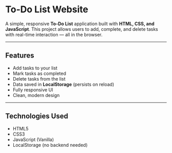 # To-Do List Website

A simple, responsive **To-Do List** application built with **HTML, CSS, and JavaScript**. This project allows users to add, complete, and delete tasks with real-time interaction — all in the browser.

---

## Features

- Add tasks to your list
- Mark tasks as completed
- Delete tasks from the list
- Data saved in **LocalStorage** (persists on reload)
- Fully responsive UI
- Clean, modern design

---

## Technologies Used

- HTML5
- CSS3
- JavaScript (Vanilla)
- LocalStorage (no backend needed)


